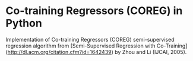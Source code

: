# Co-training Regressors (COREG) in Python
Implementation of Co-training Regressors (COREG) semi-supervised regression algorithm from [Semi-Supervised Regression with Co-Training] (http://dl.acm.org/citation.cfm?id=1642439) by Zhou and Li (IJCAI, 2005).
